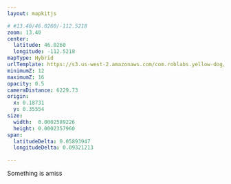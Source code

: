 ```yaml
---
layout: mapkitjs

# #13.40/46.0260/-112.5218
zoom: 13.40
center:
  latitude: 46.0260
  longitude: -112.5218
mapType: Hybrid
urlTemplate: https://s3.us-west-2.amazonaws.com/com.roblabs.yellow-dog/maptiler/butte-1940/{z}/{x}/{y}.png
minimumZ: 12
maximumZ: 16
opacity: 0.5
cameraDistance: 6229.73
origin: 
  x: 0.18731
  y: 0.35554
size:
  width:  0.0002589226
  height: 0.0002357960
span:
  latitudeDelta: 0.05893947
  longitudeDelta: 0.09321213

---
```


Something is amiss
